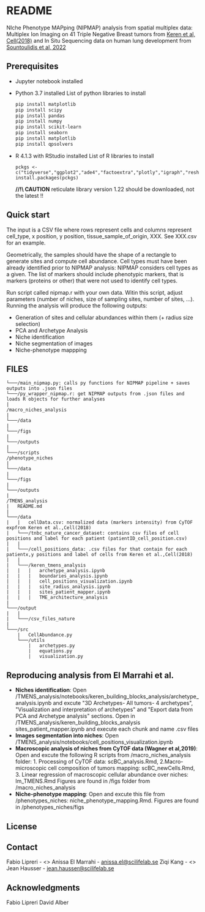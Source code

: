 # README

NIche Phenotype MAPping (NIPMAP) analysis from spatial multiplex data: Multiplex Ion Imaging on 41 Triple Negative Breast tumors from [Keren et al, Cell(2018)](10.1016/j.cell.2018.08.039) and In Situ Sequencing data on human lung development from [Sountoulidis et al, 2022](https://doi.org/10.1101/2022.01.11.475631)

## Prerequisites

* Jupyter notebook installed

* Python 3.7 installed
    List of python libraries to install 

    ```bash
    pip install matplotlib
    pip install scipy
    pip install pandas
    pip install numpy
    pip install scikit-learn
    pip install seaborn
    pip install matplotlib
    pip install qpsolvers
    ```
* R 4.1.3 with RStudio installed
    List of R libraries to install 
    ```
    pckgs <- c("tidyverse","ggplot2","ade4","factoextra","plotly","igraph","reshape2","ggrepel","viridis","fdrtool","pheatmap","cluster","broom","pROC","ggpubr","devtools","ggridges")
    install.packages(pckgs)
    ```
    **//!\\ CAUTION** reticulate library version 1.22 should be downloaded, not the latest !! 

## Quick start
The input is a CSV file where rows represent cells and columns represent cell_type, x position, y position, tissue_sample_of_origin, XXX. See XXX.csv for an example.

Geometrically, the samples should have the shape of a rectangle to generate sites and compute cell abundance. Cell types must have been already identified prior to NIPMAP analysis: NIPMAP considers cell types as a given. The list of markers should include phenotypic markers, that is markers (proteins or other) that were not used to identify cell types.

Run script called nipmap.r with your own data. Witin this script, adjust parameters (number of niches, size of sampling sites, number of sites, ...). 
Running the analysis will produce the following outputs:
* Generation of sites and cellular abundances within them (+ radius size selection)
* PCA and Archetype Analysis
* Niche identification
* Niche segmentation of images
* Niche-phenotype mappping

## FILES

```
└───/main_nipmap.py: calls py functions for NIPMAP pipeline + saves outputs into .json files
└───/py_wrapper_nipmap.r: get NIPMAP outputs from .json files and loads R objects for further analyses
|
/macro_niches_analysis
|
└───/data
|
└───/figs
|
└───/outputs
|
└───/scripts
/phenotype_niches
|
└───/data
|
└───/figs
|
└───/outputs
|
/TMENS_analysis
|   README.md
|
└───/data
|   |   cellData.csv: normalized data (markers intensity) from CyTOF expfrom Keren et al.,Cell(2018)
|   └───/tnbc_nature_cancer_dataset: contains csv files of cell positions and label for each patient (patientID_cell_position.csv)
|   |
|   └───/cell_positions_data: .csv files for that contain for each patientx,y positions and label of cells from Keren et al.,Cell(2018)
|   |
|   └───/keren_tmens_analysis
|   |   |   archetype_analysis.ipynb
|   |   |   boundaries_analysis.ipynb
|   |   |   cell_positions_visualization.ipynb
|   |   |   site_radius_analysis.ipynb
|   |   |   sites_patient_mapper.ipynb
|   |   |   TME_architecture_analysis
|
└───/output
|   |
|   └───/csv_files_nature
| 
└───/src
    |	CellAbundance.py
    └───/utils
        |   archetypes.py
        |   equations.py
        |   visualization.py
```

## Reproducing analysis from El Marrahi et al.
* **Niches identification**: Open /TMENS_analysis/notebooks/keren_building_blocks_analysis/archetype_analysis.ipynb and excute "3D Archetypes- All tumors- 4 archetypes", "Visualization and interpretation of archetypes" and "Export data from PCA and Archetype analysis" sections. Open in /TMENS_analysis/keren_building_blocks_analysis sites_patient_mapper.ipynb and execute each chunk and name .csv files
* **Images segmentation into niches**: Open /TMENS_analysis/notebooks/cell_positions_visualization.ipynb
* **Macroscopic analysis of niches from CyTOF data (Wagner et al,2019)**: Open and excute the following R scripts from /macro_niches_analysis folder: 1. Processing of CyTOF data: scBC_analysis.Rmd, 2.Macro-microscopic cell composition of tumors mapping:  scBC_newCells.Rmd, 3. Linear regression of macroscopic cellular abundance over niches: lm_TMENS.Rmd Figures are found in /figs folder from /macro_niches_analysis
* **Niche-phenotype mapping**: Open and excute this file from /phenotypes_niches: niche_phenotype_mapping.Rmd. Figures are found in /phenotypes_niches/figs

## License

## Contact
Fabio Lipreri - <>
Anissa El Marrahi - <anissa.el@scilifelab.se>
Ziqi Kang - <>
Jean Hausser - <jean.hausser@scilifelab.se>

## Acknowledgments
Fabio Lipreri
David Alber
